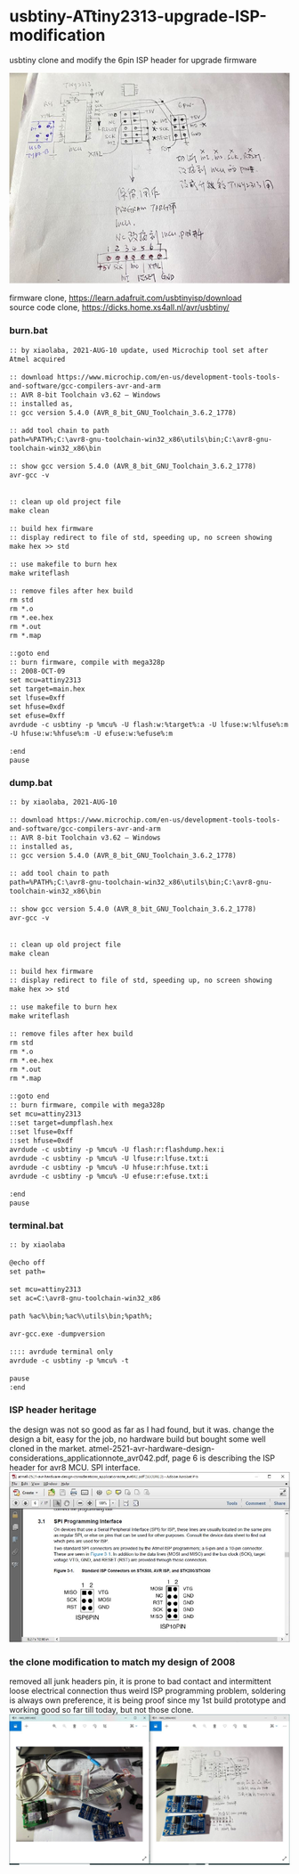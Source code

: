 # usbtiny-ATtiny2313-upgrade-ISP-modification

usbtiny clone and modify the 6pin ISP header for upgrade firmware  


![ISP_upgrade_schematic.JPG](ISP_upgrade_schematic.JPG)  


firmware clone, https://learn.adafruit.com/usbtinyisp/download  
source code clone, https://dicks.home.xs4all.nl/avr/usbtiny/  

### burn.bat
```
:: by xiaolaba, 2021-AUG-10 update, used Microchip tool set after Atmel acquired

:: download https://www.microchip.com/en-us/development-tools-tools-and-software/gcc-compilers-avr-and-arm
:: AVR 8-bit Toolchain v3.62 – Windows
:: installed as,
:: gcc version 5.4.0 (AVR_8_bit_GNU_Toolchain_3.6.2_1778)

:: add tool chain to path
path=%PATH%;C:\avr8-gnu-toolchain-win32_x86\utils\bin;C:\avr8-gnu-toolchain-win32_x86\bin

:: show gcc version 5.4.0 (AVR_8_bit_GNU_Toolchain_3.6.2_1778)
avr-gcc -v


:: clean up old project file
make clean

:: build hex firmware
:: display redirect to file of std, speeding up, no screen showing
make hex >> std

:: use makefile to burn hex
make writeflash

:: remove files after hex build
rm std
rm *.o
rm *.ee.hex
rm *.out
rm *.map

::goto end
:: burn firmware, compile with mega328p
:: 2008-OCT-09
set mcu=attiny2313
set target=main.hex
set lfuse=0xff
set hfuse=0xdf
set efuse=0xff
avrdude -c usbtiny -p %mcu% -U flash:w:%target%:a -U lfuse:w:%lfuse%:m -U hfuse:w:%hfuse%:m -U efuse:w:%efuse%:m

:end
pause
```
  
  
### dump.bat
```
:: by xiaolaba, 2021-AUG-10

:: download https://www.microchip.com/en-us/development-tools-tools-and-software/gcc-compilers-avr-and-arm
:: AVR 8-bit Toolchain v3.62 – Windows
:: installed as,
:: gcc version 5.4.0 (AVR_8_bit_GNU_Toolchain_3.6.2_1778)

:: add tool chain to path
path=%PATH%;C:\avr8-gnu-toolchain-win32_x86\utils\bin;C:\avr8-gnu-toolchain-win32_x86\bin

:: show gcc version 5.4.0 (AVR_8_bit_GNU_Toolchain_3.6.2_1778)
avr-gcc -v


:: clean up old project file
make clean

:: build hex firmware
:: display redirect to file of std, speeding up, no screen showing
make hex >> std

:: use makefile to burn hex
make writeflash

:: remove files after hex build
rm std
rm *.o
rm *.ee.hex
rm *.out
rm *.map

::goto end
:: burn firmware, compile with mega328p
set mcu=attiny2313
::set target=dumpflash.hex
::set lfuse=0xff
::set hfuse=0xdf
avrdude -c usbtiny -p %mcu% -U flash:r:flashdump.hex:i
avrdude -c usbtiny -p %mcu% -U lfuse:r:lfuse.txt:i
avrdude -c usbtiny -p %mcu% -U hfuse:r:hfuse.txt:i
avrdude -c usbtiny -p %mcu% -U efuse:r:efuse.txt:i

:end
pause
```
  
  
### terminal.bat
```
:: by xiaolaba

@echo off
set path=

set mcu=attiny2313
set ac=C:\avr8-gnu-toolchain-win32_x86

path %ac%\bin;%ac%\utils\bin;%path%;

avr-gcc.exe -dumpversion

:::: avrdude terminal only
avrdude -c usbtiny -p %mcu% -t

pause
:end
```

### ISP header heritage
the design was not so good as far as I had found, but it was. change the design a bit, easy for the job, no hardware build but bought some well cloned in the market. atmel-2521-avr-hardware-design-considerations_applicationnote_avr042.pdf, page 6 is describing the ISP header for avr8 MCU. SPI interface.  
![avr8_ISP.JPG](avr8_ISP.JPG)  

### the clone modification to match my design of 2008  
removed all junk headers pin, it is prone to bad contact and intermittent loose electrical connection thus weird ISP programming problem, soldering is always own preference, it is being proof since my 1st build prototype and working good so far till today, but not those clone.
![ISP_upgrade_design_mod.JPG](ISP_upgrade_design_mod.JPG)  
